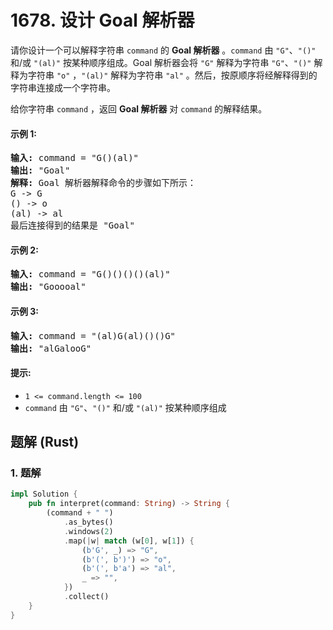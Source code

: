 # 1678. 设计 Goal 解析器
请你设计一个可以解释字符串 `command` 的 **Goal 解析器** 。`command` 由 `"G"`、`"()"` 和/或 `"(al)"` 按某种顺序组成。Goal 解析器会将 `"G"` 解释为字符串 `"G"`、`"()"` 解释为字符串 `"o"` ，`"(al)"` 解释为字符串 `"al"` 。然后，按原顺序将经解释得到的字符串连接成一个字符串。

给你字符串 `command` ，返回 **Goal 解析器** 对 `command` 的解释结果。

#### 示例 1:
<pre>
<strong>输入:</strong> command = "G()(al)"
<strong>输出:</strong> "Goal"
<strong>解释:</strong> Goal 解析器解释命令的步骤如下所示：
G -> G
() -> o
(al) -> al
最后连接得到的结果是 "Goal"
</pre>

#### 示例 2:
<pre>
<strong>输入:</strong> command = "G()()()()(al)"
<strong>输出:</strong> "Gooooal"
</pre>

#### 示例 3:
<pre>
<strong>输入:</strong> command = "(al)G(al)()()G"
<strong>输出:</strong> "alGalooG"
</pre>

#### 提示:
* `1 <= command.length <= 100`
* `command` 由 `"G"`、`"()"` 和/或 `"(al)"` 按某种顺序组成

## 题解 (Rust)

### 1. 题解
```Rust
impl Solution {
    pub fn interpret(command: String) -> String {
        (command + " ")
            .as_bytes()
            .windows(2)
            .map(|w| match (w[0], w[1]) {
                (b'G', _) => "G",
                (b'(', b')') => "o",
                (b'(', b'a') => "al",
                _ => "",
            })
            .collect()
    }
}
```
